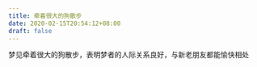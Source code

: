 ```yaml
---
title: 牵着很大的狗散步
date: 2020-02-15T20:54:12+08:00
draft: false
---
```


梦见牵着很大的狗散步，表明梦者的人际关系良好，与新老朋友都能愉快相处